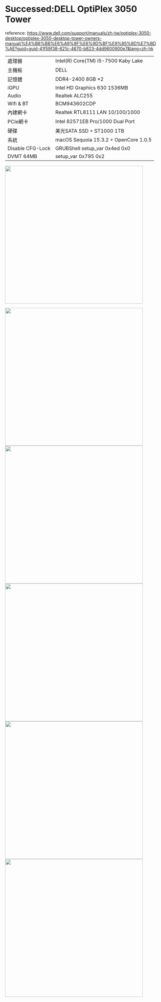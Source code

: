 # Successed:DELL OptiPlex 3050 Tower
reference: https://www.dell.com/support/manuals/zh-tw/optiplex-3050-desktop/optiplex-3050-desktop-tower-owners-manual/%E4%B8%BB%E6%A9%9F%E6%9D%BF%E9%85%8D%E7%BD%AE?guid=guid-41f59f38-621c-4670-b823-4dd9600900e7&lang=zh-hk

<table>
  <tr>
    <td>處理器</td><td>Intel(R) Core(TM) i5-7500 Kaby Lake</td>
  </tr>
  <tr>
    <td>主機板</td><td>DELL</td>
  </tr>
  <tr>  
    <td>記憶體</td><td>DDR4-2400 8GB *2</td>
  </tr>
  <tr>
    <td>iGPU</td><td>Intel HD Graphics 630 1536MB</td>
  </tr>
  <tr>
    <td>Audio</td><td>Realtek ALC255</td>
  </tr>
  <tr>
    <td>Wifi & BT</td><td>BCM943602CDP</td>
  </tr>
  <tr>
    <td>內建網卡</td><td>Realtek RTL8111 LAN 10/100/1000 </td>
  </tr>
  <tr>
    <td>PCIe網卡</td><td>Intel 82571EB Pro/1000 Dual Port</td>
  </tr>
  <tr>  
    <td>硬碟</td><td>美光SATA SSD + ST1000 1TB</td>
  </tr>
  <tr>
    <td>系統</td><td>macOS Sequoia 15.3.2 + OpenCore 1.0.5</td>
  </tr>
 <tr>
    <td>Disable CFG-Lock</td><td>GRUBShell setup_var 0x4ed 0x0</td>
  </tr>  
 <tr>
    <td>DVMT 64MB</td><td>setup_var 0x795 0x2</td>
  </tr>  
</table>


<img width="450" src="https://github.com/user-attachments/assets/68a672a4-dcc8-41b3-96c1-09458cace0df"><br>

<img width="450" src="https://github.com/user-attachments/assets/51d626dc-d91f-4ead-b18f-3d3e938285e8"><br>
<img width="450" src="https://github.com/user-attachments/assets/1b492270-42dd-4cf6-bc22-1599e4496e9f"><br>
<img width="450" src="https://github.com/user-attachments/assets/bc8eee3d-4047-4066-b99c-2896cd607b56"><br>
<img width="450" src="https://github.com/user-attachments/assets/93daf6a6-6b35-4cad-a76e-12512c0aa44d"><br>
<img width="450" src="https://github.com/user-attachments/assets/9ad18a25-1fac-40e0-a869-1a9eeee43c26"><br>





